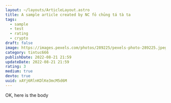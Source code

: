 ```yaml
---
layout: ~/layouts/ArticleLayout.astro
title: A sample article created by NC fỏ chủng tá tà ta
tags:
  - sample
  - test
  - rating
  - crypto
draft: false
image: https://images.pexels.com/photos/289225/pexels-photo-289225.jpeg?auto=compress&cs=tinysrgb&w=1260&h=750&dpr=1
category: tintuc666
publishDate: 2022-08-21 21:59
updateDate: 2022-08-21 21:59
rating: 3
medium: true
devto: true
uuid: xAYj6RlnKDlKe3mcM5d6M
---
```


OK, here is the body
